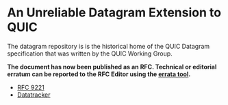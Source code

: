 #  An Unreliable Datagram Extension to QUIC

The datagram repository is is the historical home of the QUIC Datagram specification that was written by the QUIC Working Group.

**The document has now been published as an RFC. Technical or editorial erratum
can be reported to the RFC Editor using the [errata
tool](https://www.rfc-editor.org/errata.php).**

* [RFC 9221](https://quicwg.org/base-drafts/rfc9221.html)
* [Datatracker](https://datatracker.ietf.org/doc/html/draft-ietf-quic-datagram)